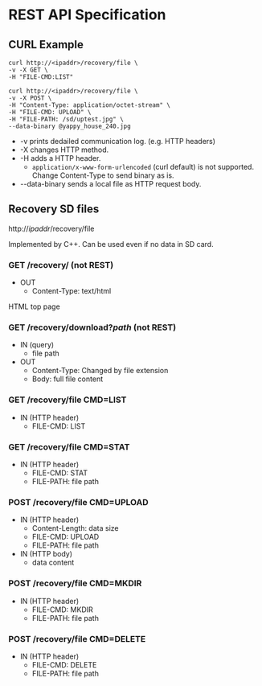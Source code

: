 # REST API Specification

## CURL Example
```
curl http://<ipaddr>/recovery/file \
-v -X GET \
-H "FILE-CMD:LIST"
```

```
curl http://<ipaddr>/recovery/file \
-v -X POST \
-H "Content-Type: application/octet-stream" \
-H "FILE-CMD: UPLOAD" \
-H "FILE-PATH: /sd/uptest.jpg" \
--data-binary @yappy_house_240.jpg
```

* -v prints dedailed communication log. (e.g. HTTP headers)
* -X changes HTTP method.
* -H adds a HTTP header.
  * `application/x-www-form-urlencoded` (curl default) is not supported.
    Change Content-Type to send binary as is.
* --data-binary sends a local file as HTTP request body.


## Recovery SD files
http://_ipaddr_/recovery/file

Implemented by C++.
Can be used even if no data in SD card.

### GET /recovery/ (not REST)
* OUT
  * Content-Type: text/html

HTML top page

### GET /recovery/download?_path_ (not REST)
* IN (query)
  * file path
* OUT
  * Content-Type: Changed by file extension
  * Body: full file content

### GET /recovery/file CMD=LIST
* IN (HTTP header)
  * FILE-CMD: LIST

### GET /recovery/file CMD=STAT
* IN (HTTP header)
  * FILE-CMD: STAT
  * FILE-PATH: file path

### POST /recovery/file CMD=UPLOAD
* IN (HTTP header)
  * Content-Length: data size
  * FILE-CMD: UPLOAD
  * FILE-PATH: file path
* IN (HTTP body)
  * data content

### POST /recovery/file CMD=MKDIR
* IN (HTTP header)
  * FILE-CMD: MKDIR
  * FILE-PATH: file path

### POST /recovery/file CMD=DELETE
* IN (HTTP header)
  * FILE-CMD: DELETE
  * FILE-PATH: file path
